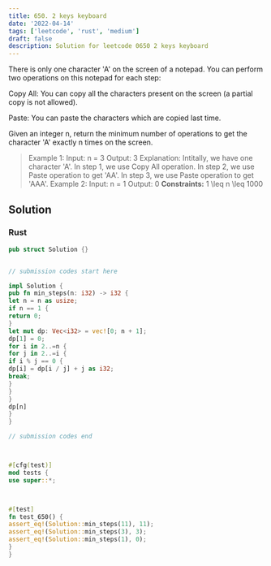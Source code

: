 ```yaml
---
title: 650. 2 keys keyboard
date: '2022-04-14'
tags: ['leetcode', 'rust', 'medium']
draft: false
description: Solution for leetcode 0650 2 keys keyboard
---
```




There is only one character 'A' on the screen of a notepad. You can perform two operations on this notepad for each step:



Copy All: You can copy all the characters present on the screen (a partial copy is not allowed).

Paste: You can paste the characters which are copied last time.



Given an integer n, return the minimum number of operations to get the character 'A' exactly n times on the screen.



>   Example 1:
>   Input: n <TeX>=</TeX> 3
>   Output: 3
>   Explanation: Intitally, we have one character 'A'.
>   In step 1, we use Copy All operation.
>   In step 2, we use Paste operation to get 'AA'.
>   In step 3, we use Paste operation to get 'AAA'.
>   Example 2:
>   Input: n <TeX>=</TeX> 1
>   Output: 0
**Constraints:**
>   	1 <TeX>\leq</TeX> n <TeX>\leq</TeX> 1000


## Solution


### Rust
```rust
pub struct Solution {}


// submission codes start here

impl Solution {
pub fn min_steps(n: i32) -> i32 {
let n = n as usize;
if n == 1 {
return 0;
}
let mut dp: Vec<i32> = vec![0; n + 1];
dp[1] = 0;
for i in 2..=n {
for j in 2..=i {
if i % j == 0 {
dp[i] = dp[i / j] + j as i32;
break;
}
}
}
dp[n]
}
}

// submission codes end



#[cfg(test)]
mod tests {
use super::*;



#[test]
fn test_650() {
assert_eq!(Solution::min_steps(11), 11);
assert_eq!(Solution::min_steps(3), 3);
assert_eq!(Solution::min_steps(1), 0);
}
}

```
